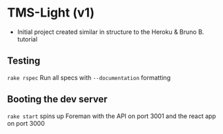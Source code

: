 # TMS-Light (v1)
* Initial project created similar in structure to the Heroku & Bruno B. tutorial

## Testing
`rake rspec` Run all specs with `--documentation` formatting

## Booting the dev server
`rake start` spins up Foreman with the API on port 3001 and the react app on port 3000
